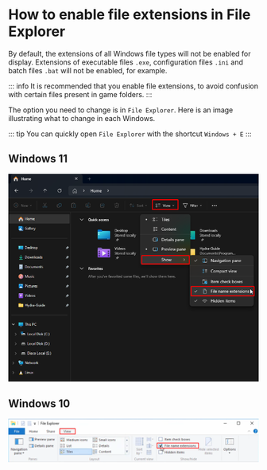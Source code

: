 # How to enable file extensions in File Explorer

By default, the extensions of all Windows file types will not be enabled for display. Extensions of executable files `.exe`, configuration files `.ini` and batch files `.bat` will not be enabled, for example.

::: info It is recommended that you enable file extensions, to avoid confusion with certain files present in game folders.
:::

The option you need to change is in `File Explorer`. Here is an image illustrating what to change in each Windows.

::: tip You can quickly open `File Explorer` with the shortcut `Windows + E`
:::

## Windows 11

![Windows 11](assets/guides/file-extensions-w11.png)

## Windows 10

![Windows 10](assets/guides/file-extensions-w10.png)